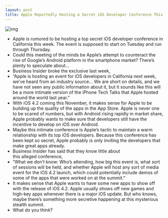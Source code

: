 ```yaml
---
layout: post
title: Apple Reportedly Hosting a Secret iOS Developer Conference This Week
---
```

![img](http://media.idownloadblog.com/wp-content/uploads/2010/10/Secret-Conference-600x326.png)
* Apple is rumored to be hosting a top secret iOS developer conference in California this week. The event is supposed to start on Tuesday and run through Thursday.
* Could this meeting of the minds be Apple’s attempt to counteract the rise of Google’s Android platform in the smartphone market? There’s plenty to speculate about…
* Business Insider broke the exclusive last week,
* “Apple is hosting an event for iOS developers in California next week, we’ve heard from an industry source… We are short on details, and we have not seen any public information about it, but it sounds like this will be a more intimate version of the iPhone Tech Talks that Apple hosted around the world last year.”
* With iOS 4.2 coming this November, it makes sense for Apple to be building up the quality of the apps in the App Store. Apple is never one to be scared of numbers, but with Android rising rapidly in market share, Apple probably wants to make sure that developers still have the incentive to develop on iOS over Android.
* Maybe this intimate conference is Apple’s tactic to maintain a warm relationship with its top iOS developers. Because this conference has been kept so secret, Apple probably is only inviting the developers that make great apps already.
* Business Insider has said that they know little about this alleged conference,
* “What we don’t know: Who’s attending, how big this event is, what sort of sessions will be held, and whether Apple will host any sort of media event for the iOS 4.2 launch, which could potentially include demos of some of the apps that were worked on at the summit.”
* It makes sense that Apple wants to have some new apps to show off with the release of iOS 4.2. Apple usually shows off new games and high-key apps whenever there is a major iOS update. But who knows, maybe there’s something more secretive happening at this mysterious stealth summit.
* What do you think?

